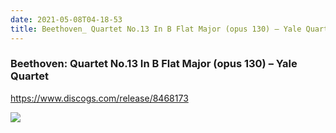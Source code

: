 ```yaml
---
date: 2021-05-08T04-18-53
title: Beethoven_ Quartet No.13 In B Flat Major (opus 130) – Yale Quartet
---
```

### Beethoven: Quartet No.13 In B Flat Major (opus 130) – Yale Quartet
https://www.discogs.com/release/8468173

![](dayone-moment://4779ABBF99984DD9B7922EBECF4BE5CC)
